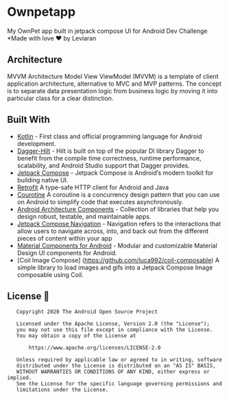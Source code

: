# Ownpetapp
My OwnPet app built in jetpack compose UI for Android Dev Challenge *Made with love ❤️ by Leviaran

## Architecture
MVVM Architecture
Model View ViewModel (MVVM) is a template of client application architecture, alternative to MVC and MVP patterns.
The concept is to separate data presentation logic from business logic by moving it into particular class for a clear distinction. 

## Built With
- [Kotlin](https://kotlinlang.org/) - First class and official programming language for Android development.
- [Dagger-Hilt](https://developer.android.com/training/dependency-injection) - Hilt is built on top of the popular DI library Dagger to benefit from the compile time correctness, runtime performance, scalability, and Android Studio support that Dagger provides.
- [Jetpack Compose](https://developer.android.com/jetpack/compose) - Jetpack Compose is Android’s modern toolkit for building native UI.
- [Retrofit](https://square.github.io/retrofit/) A type-safe HTTP client for Android and Java
- [Courotine](https://developer.android.com/kotlin/coroutines) A coroutine is a concurrency design pattern that you can use on Android to simplify code that executes asynchronously.
- [Android Architecture Components](https://developer.android.com/topic/libraries/architecture) - Collection of libraries that help you design robust, testable, and maintainable apps.
- [Jetpack Compose Navigation](https://developer.android.com/jetpack/compose/navigation) - Navigation refers to the interactions that allow users to navigate across, into, and back out from the different pieces of content within your app
- [Material Components for Android](https://github.com/material-components/material-components-android) - Modular and customizable Material Design UI components for Android.
- [Coil Image Compose] (https://github.com/luca992/coil-composable) A simple library to load images and gifs into a Jetpack Compose Image composable using Coil.

## License 🔖

```
   Copyright 2020 The Android Open Source Project

   Licensed under the Apache License, Version 2.0 (the "License");
   you may not use this file except in compliance with the License.
   You may obtain a copy of the License at

       https://www.apache.org/licenses/LICENSE-2.0

   Unless required by applicable law or agreed to in writing, software
   distributed under the License is distributed on an "AS IS" BASIS,
   WITHOUT WARRANTIES OR CONDITIONS OF ANY KIND, either express or implied.
   See the License for the specific language governing permissions and
   limitations under the License.

```

